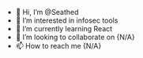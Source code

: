 - 👋 Hi, I’m @Seathed
- 👀 I’m interested in infosec tools
- 🌱 I’m currently learning React
- 💞️ I’m looking to collaborate on {N/A}
- 📫 How to reach me {N/A}

<!---
Seathed/Seathed is a ✨ special ✨ repository because its `README.md` (this file) appears on your GitHub profile.
You can click the Preview link to take a look at your changes.
--->
